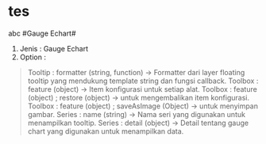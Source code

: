 # tes
abc
#Gauge Echart#
1. Jenis : Gauge Echart
2. Option : 
>Tooltip : formatter (string, function) -> Formatter dari layer floating tooltip yang mendukung template string dan fungsi callback.
Toolbox : feature (object) -> Item konfigurasi untuk setiap alat.
Toolbox : feature (object) ; restore (object) -> untuk mengembalikan item konfigurasi.
Toolbox : feature (object) ; saveAsImage (Object) -> untuk menyimpan gambar.
Series : name (string) -> Nama seri yang digunakan untuk menampilkan tooltip.
Series : detail (object) -> Detail tentang gauge chart yang digunakan untuk menampilkan data.
